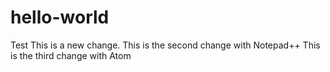 # hello-world
Test
This is a new change.
This is the second change with Notepad++
This is the third change with Atom
